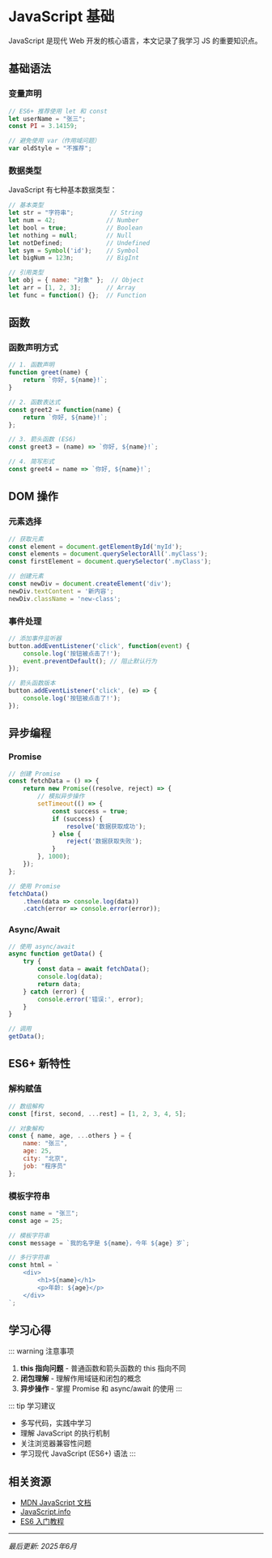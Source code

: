 # JavaScript 基础

JavaScript 是现代 Web 开发的核心语言，本文记录了我学习 JS 的重要知识点。

## 基础语法

### 变量声明

```javascript
// ES6+ 推荐使用 let 和 const
let userName = "张三";
const PI = 3.14159;

// 避免使用 var（作用域问题）
var oldStyle = "不推荐";
```

### 数据类型

JavaScript 有七种基本数据类型：

```javascript
// 基本类型
let str = "字符串";          // String
let num = 42;              // Number
let bool = true;           // Boolean
let nothing = null;        // Null
let notDefined;            // Undefined
let sym = Symbol('id');    // Symbol
let bigNum = 123n;         // BigInt

// 引用类型
let obj = { name: "对象" };  // Object
let arr = [1, 2, 3];       // Array
let func = function() {};  // Function
```

## 函数

### 函数声明方式

```javascript
// 1. 函数声明
function greet(name) {
    return `你好, ${name}!`;
}

// 2. 函数表达式
const greet2 = function(name) {
    return `你好, ${name}!`;
};

// 3. 箭头函数 (ES6)
const greet3 = (name) => `你好, ${name}!`;

// 4. 简写形式
const greet4 = name => `你好, ${name}!`;
```

## DOM 操作

### 元素选择

```javascript
// 获取元素
const element = document.getElementById('myId');
const elements = document.querySelectorAll('.myClass');
const firstElement = document.querySelector('.myClass');

// 创建元素
const newDiv = document.createElement('div');
newDiv.textContent = '新内容';
newDiv.className = 'new-class';
```

### 事件处理

```javascript
// 添加事件监听器
button.addEventListener('click', function(event) {
    console.log('按钮被点击了!');
    event.preventDefault(); // 阻止默认行为
});

// 箭头函数版本
button.addEventListener('click', (e) => {
    console.log('按钮被点击了!');
});
```

## 异步编程

### Promise

```javascript
// 创建 Promise
const fetchData = () => {
    return new Promise((resolve, reject) => {
        // 模拟异步操作
        setTimeout(() => {
            const success = true;
            if (success) {
                resolve('数据获取成功');
            } else {
                reject('数据获取失败');
            }
        }, 1000);
    });
};

// 使用 Promise
fetchData()
    .then(data => console.log(data))
    .catch(error => console.error(error));
```

### Async/Await

```javascript
// 使用 async/await
async function getData() {
    try {
        const data = await fetchData();
        console.log(data);
        return data;
    } catch (error) {
        console.error('错误:', error);
    }
}

// 调用
getData();
```

## ES6+ 新特性

### 解构赋值

```javascript
// 数组解构
const [first, second, ...rest] = [1, 2, 3, 4, 5];

// 对象解构
const { name, age, ...others } = {
    name: "张三",
    age: 25,
    city: "北京",
    job: "程序员"
};
```

### 模板字符串

```javascript
const name = "张三";
const age = 25;

// 模板字符串
const message = `我的名字是 ${name}，今年 ${age} 岁`;

// 多行字符串
const html = `
    <div>
        <h1>${name}</h1>
        <p>年龄: ${age}</p>
    </div>
`;
```

## 学习心得

::: warning 注意事项
1. **this 指向问题** - 普通函数和箭头函数的 this 指向不同
2. **闭包理解** - 理解作用域链和闭包的概念
3. **异步操作** - 掌握 Promise 和 async/await 的使用
:::

::: tip 学习建议
- 多写代码，实践中学习
- 理解 JavaScript 的执行机制
- 关注浏览器兼容性问题
- 学习现代 JavaScript (ES6+) 语法
:::

## 相关资源

- [MDN JavaScript 文档](https://developer.mozilla.org/zh-CN/docs/Web/JavaScript)
- [JavaScript.info](https://zh.javascript.info/)
- [ES6 入门教程](https://es6.ruanyifeng.com/)

---

*最后更新: 2025年6月*
